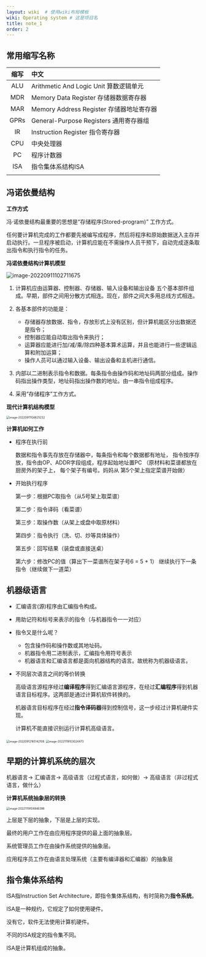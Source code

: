 ```yaml
---
layout: wiki  # 使用wiki布局模板
wiki: Operating system # 这是项目名
title: note_1
order: 2
---
```


## 常用缩写名称

| 缩写 | 中文                                     |
| :--: | :--------------------------------------- |
| ALU  | Arithmetic And Logic Unit 算数逻辑单元   |
| MDR  | Memory Data Register 存储器数据寄存器    |
| MAR  | Memory Address Register 存储器地址寄存器 |
| GPRs | General-Purpose Registers 通用寄存器组   |
|  IR  | Instruction Register 指令寄存器          |
| CPU  | 中央处理器                               |
|  PC  | 程序计数器                               |
| ISA  | 指令集体系结构ISA                        |
|      |                                          |

## 冯诺依曼结构

**工作方式**

冯·诺依曼结构最重要的思想是“存储程序(Stored-program)” 工作方式。

任何要计算机完成的工作都要先被编写成程序，然后将程序和原始数据送入主存并启动执行。一旦程序被启动，计算机应能在不需操作人员干预下，自动完成逐条取出指令和执行指令的任务。

**冯诺依曼结构计算机模型**

![image-20220911102711675](http://pic.shixiaocaia.fun/202209111027196.png)

1. 计算机应由运算器、控制器、存储器、输入设备和输出设备 五个基本部件组成。早期，部件之间用分散方式相连。现在，部件之间大多用总线方式相连。
2. 各基本部件的功能是：

     - 存储器存放数据、指令，存放形式上没有区别，但计算机能区分出数据还是指令；
     - 控制器应能自动取出指令来执行；
     - 运算器应能进行加/减/乘/除四种基本算术运算，并且也能进行一些逻辑运算和附加运算；
     - 操作人员可以通过输入设备、输出设备和主机进行通信。

3. 内部以二进制表示指令和数据。每条指令由操作码和地址码两部分组成。操作码指出操作类型，地址码指出操作数的地址。由一串指令组成程序。
4. 采用“存储程序”工作方式。

**现代计算机结构模型**

<img src="http://pic.shixiaocaia.fun/202209111046144.png" alt="image-20220911104625232" style="zoom:50%;" />

**计算机如何工作**

- 程序在执行前

  数据和指令事先存放在存储器中，每条指令和每个数据都有地址， 指令按序存放，指令由OP、ADDR字段组成，程序起始地址置PC （原材料和菜谱都放在厨房外的架子上， 每个架子有编号。妈妈从 第5个架上指定菜谱开始做）

- 开始执行程序

  第一步：根据PC取指令（从5号架上取菜谱） 

  第二步：指令译码（看菜谱）

  第三步：取操作数（从架上或盘中取原材料）

  第四步：指令执行（洗、切、炒等具体操作）

  第五步：回写结果（装盘或直接送桌）

  第六步：修改PC的值（算出下一菜谱所在架子号6 = 5 + 1）
   继续执行下一条指令（继续做下一道菜）

## 机器级语言

- 汇编语言(源)程序由汇编指令构成。

- 用助记符和标号来表示的指令（与机器指令一一对应）

- 指令又是什么呢？

  - 包含操作码和操作数或其地址码。
  - 机器指令用二进制表示，汇编指令用符号表示
  - 机器语言和汇编语言都是面向机器结构的语言。故统称为机器级语言。

- 不同层次语言之间的等价转换

  高级语言源程序经过**编译程序**得到汇编语言源程序，在经过**汇编程序**得到机器语言目标程序。这两部是通过计算机软件转换的。
  
  机器语言目标程序在经过**指令译码器**得到控制信号，这一步经过计算机硬件实现。
  
  计算机不能直接识别运行计算机高级语言。

<img src="http://pic.shixiaocaia.fun/202209121651011.png" alt="image-20220912165142108" style="zoom:50%;" />

<img src="http://pic.shixiaocaia.fun/202211191030864.png" alt="image-20221119103024473" style="zoom:50%;" />

## 早期的计算机系统的层次

机器语言-> 汇编语言-> 高级语言（过程式语言，如何做）-> 高级语言（非过程式语言，做什么）

**计算机系统抽象层的转换**

<img src="http://pic.shixiaocaia.fun/202211191048498.png" alt="image-20221119104846398" style="zoom:50%;" />

上层是下层的抽象，下层是上层的实现。

最终的用户工作在由应用程序提供的最上面的抽象层。

系统管理员工作在由操作系统提供的抽象层。

应用程序员工作在由语言处理系统（主要有编译器和汇编器）的抽象层

##   指令集体系结构

ISA指Instruction Set Architecture，即指令集体系结构，有时简称为**指令系统**。

ISA是一种规约，它规定了如何使用硬件。

没有它，软件无法使用计算机硬件。

不同的ISA规定的指令集不同。

ISA是计算机组成的抽象。
